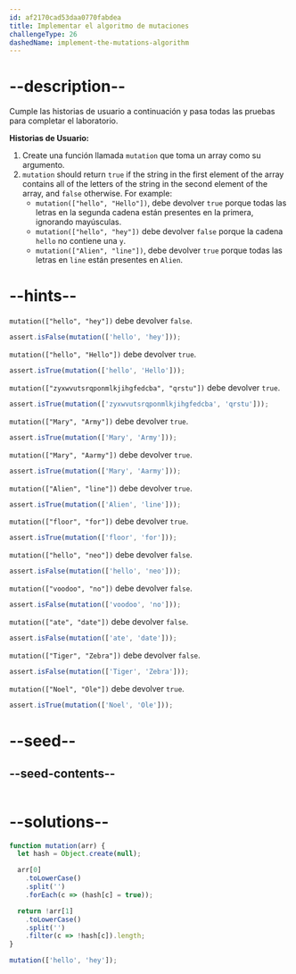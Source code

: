 ```yaml
---
id: af2170cad53daa0770fabdea
title: Implementar el algoritmo de mutaciones
challengeType: 26
dashedName: implement-the-mutations-algorithm
---
```


# --description--

Cumple las historias de usuario a continuación y pasa todas las pruebas para completar el laboratorio.

**Historias de Usuario:**

1. Create una función llamada `mutation` que toma un array como su argumento.
1. `mutation` should return `true` if the string in the first element of the array contains all of the letters of the string in the second element of the array, and `false` otherwise. For example:
    - `mutation(["hello", "Hello"])`, debe devolver `true` porque todas las letras en la segunda cadena están presentes en la primera, ignorando mayúsculas.
    - `mutation(["hello", "hey"])` debe devolver `false` porque la cadena `hello` no contiene una `y`.
    - `mutation(["Alien", "line"])`, debe devolver `true` porque todas las letras en `line` están presentes en `Alien`.

# --hints--

`mutation(["hello", "hey"])` debe devolver `false`.

```js
assert.isFalse(mutation(['hello', 'hey']));
```

`mutation(["hello", "Hello"])` debe devolver `true`.

```js
assert.isTrue(mutation(['hello', 'Hello']));
```

`mutation(["zyxwvutsrqponmlkjihgfedcba", "qrstu"])` debe devolver `true`.

```js
assert.isTrue(mutation(['zyxwvutsrqponmlkjihgfedcba', 'qrstu']));
```

`mutation(["Mary", "Army"])` debe devolver `true`.

```js
assert.isTrue(mutation(['Mary', 'Army']));
```

`mutation(["Mary", "Aarmy"])` debe devolver `true`.

```js
assert.isTrue(mutation(['Mary', 'Aarmy']));
```

`mutation(["Alien", "line"])` debe devolver `true`.

```js
assert.isTrue(mutation(['Alien', 'line']));
```

`mutation(["floor", "for"])` debe devolver `true`.

```js
assert.isTrue(mutation(['floor', 'for']));
```

`mutation(["hello", "neo"])` debe devolver `false`.

```js
assert.isFalse(mutation(['hello', 'neo']));
```

`mutation(["voodoo", "no"])` debe devolver `false`.

```js
assert.isFalse(mutation(['voodoo', 'no']));
```

`mutation(["ate", "date"])` debe devolver `false`.

```js
assert.isFalse(mutation(['ate', 'date']));
```

`mutation(["Tiger", "Zebra"])` debe devolver `false`.

```js
assert.isFalse(mutation(['Tiger', 'Zebra']));
```

`mutation(["Noel", "Ole"])` debe devolver `true`.

```js
assert.isTrue(mutation(['Noel', 'Ole']));
```

# --seed--

## --seed-contents--
```js
```

# --solutions--

```js
function mutation(arr) {
  let hash = Object.create(null);

  arr[0]
    .toLowerCase()
    .split('')
    .forEach(c => (hash[c] = true));

  return !arr[1]
    .toLowerCase()
    .split('')
    .filter(c => !hash[c]).length;
}

mutation(['hello', 'hey']);
```

